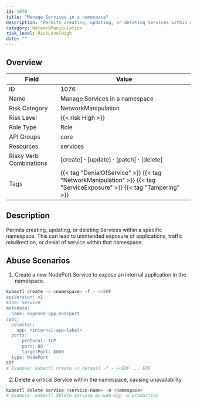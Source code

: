 ```yaml
---
id: 1076
title: "Manage Services in a namespace"
description: "Permits creating, updating, or deleting Services within a specific namespace. This can lead to unintended exposure of applications, traffic misdirection, or denial of service within that namespace."
category: NetworkManipulation
risk_level: RiskLevelHigh
date: ""
---
```


## Overview

| Field                   | Value                                                                                                                 |
| ----------------------- | --------------------------------------------------------------------------------------------------------------------- |
| ID                      | 1076                                                                                                                  |
| Name                    | Manage Services in a namespace                                                                                        |
| Risk Category           | NetworkManipulation                                                                                                   |
| Risk Level              | {{< risk High >}}                                                                                                     |
| Role Type               | Role                                                                                                                  |
| API Groups              | core                                                                                                                  |
| Resources               | services                                                                                                              |
| Risky Verb Combinations | [create] · [update] · [patch] · [delete]                                                                              |
| Tags                    | {{< tag "DenialOfService" >}} {{< tag "NetworkManipulation" >}} {{< tag "ServiceExposure" >}} {{< tag "Tampering" >}} |

## Description

Permits creating, updating, or deleting Services within a specific namespace. This can lead to unintended exposure of applications, traffic misdirection, or denial of service within that namespace.

## Abuse Scenarios

1. Create a new NodePort Service to expose an internal application in the namespace.

```bash
kubectl create -n <namespace> -f - <<EOF
apiVersion: v1
kind: Service
metadata:
  name: exposed-app-nodeport
spec:
  selector:
    app: <internal-app-label>
  ports:
    - protocol: TCP
      port: 80
      targetPort: 8080
  type: NodePort
EOF
# Example: kubectl create -n default -f - <<EOF ... EOF

```

2. Delete a critical Service within the namespace, causing unavailability.

```bash
kubectl delete service <service-name> -n <namespace>
# Example: kubectl delete service my-web-app -n production

```
